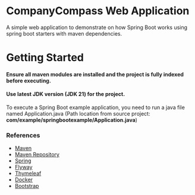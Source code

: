 # CompanyCompass Web Application 
A simple web application to demonstrate on how Spring Boot works using spring boot starters with maven dependencies.

# Getting Started
#### Ensure all maven modules are installed and the project is fully indexed before executing.
#### Use latest JDK version (JDK 21) for the project.

To execute a Spring Boot example application, you need to run a java file named Application.java
(Path location from source project: **com/example/springbootexample/Application.java**)

### References
* [Maven](https://maven.apache.org/)
* [Maven Repository](https://mvnrepository.com/)
* [Spring](https://spring.io/)
* [Flyway](https://flywaydb.org/)
* [Thymeleaf](https://www.thymeleaf.org/)
* [Docker](https://docs.docker.com/)
* [Bootstrap](https://getbootstrap.com/)